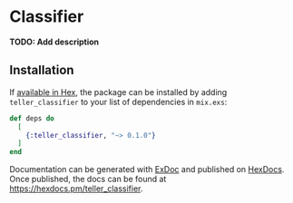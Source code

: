 # Classifier

**TODO: Add description**

## Installation

If [available in Hex](https://hex.pm/docs/publish), the package can be installed
by adding `teller_classifier` to your list of dependencies in `mix.exs`:

```elixir
def deps do
  [
    {:teller_classifier, "~> 0.1.0"}
  ]
end
```

Documentation can be generated with [ExDoc](https://github.com/elixir-lang/ex_doc)
and published on [HexDocs](https://hexdocs.pm). Once published, the docs can
be found at <https://hexdocs.pm/teller_classifier>.

